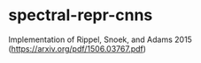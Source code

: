 # spectral-repr-cnns
Implementation of Rippel, Snoek, and Adams 2015 (https://arxiv.org/pdf/1506.03767.pdf)
